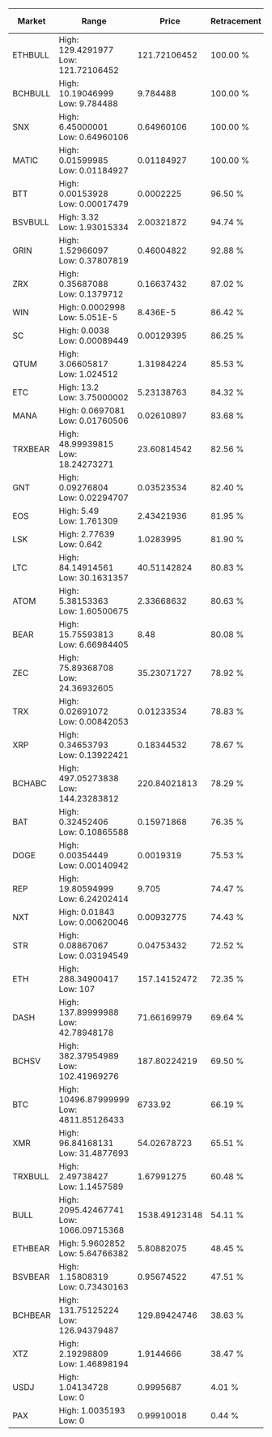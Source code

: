 | Market | Range | Price| Retracement | Doubles to 50% |
| --- | --- | --- | --- | --- |
| ETHBULL | High: 129.4291977<br />Low: 121.72106452 | 121.72106452 | 100.00 % | 1.03 |
| BCHBULL | High: 10.19046999<br />Low: 9.784488 | 9.784488 | 100.00 % | 1.02 |
| SNX | High: 6.45000001<br />Low: 0.64960106 | 0.64960106 | 100.00 % | 5.46 |
| MATIC | High: 0.01599985<br />Low: 0.01184927 | 0.01184927 | 100.00 % | 1.18 |
| BTT | High: 0.00153928<br />Low: 0.00017479 | 0.0002225 | 96.50 % | 3.85 |
| BSVBULL | High: 3.32<br />Low: 1.93015334 | 2.00321872 | 94.74 % | 1.31 |
| GRIN | High: 1.52966097<br />Low: 0.37807819 | 0.46004822 | 92.88 % | 2.07 |
| ZRX | High: 0.35687088<br />Low: 0.1379712 | 0.16637432 | 87.02 % | 1.49 |
| WIN | High: 0.0002998<br />Low: 5.051E-5 | 8.436E-5 | 86.42 % | 2.08 |
| SC | High: 0.0038<br />Low: 0.00089449 | 0.00129395 | 86.25 % | 1.81 |
| QTUM | High: 3.06605817<br />Low: 1.024512 | 1.31984224 | 85.53 % | 1.55 |
| ETC | High: 13.2<br />Low: 3.75000002 | 5.23138763 | 84.32 % | 1.62 |
| MANA | High: 0.0697081<br />Low: 0.01760506 | 0.02610897 | 83.68 % | 1.67 |
| TRXBEAR | High: 48.99939815<br />Low: 18.24273271 | 23.60814542 | 82.56 % | 1.42 |
| GNT | High: 0.09276804<br />Low: 0.02294707 | 0.03523534 | 82.40 % | 1.64 |
| EOS | High: 5.49<br />Low: 1.761309 | 2.43421936 | 81.95 % | 1.49 |
| LSK | High: 2.77639<br />Low: 0.642 | 1.0283995 | 81.90 % | 1.66 |
| LTC | High: 84.14914561<br />Low: 30.1631357 | 40.51142824 | 80.83 % | 1.41 |
| ATOM | High: 5.38153363<br />Low: 1.60500675 | 2.33668632 | 80.63 % | 1.49 |
| BEAR | High: 15.75593813<br />Low: 6.66984405 | 8.48 | 80.08 % | 1.32 |
| ZEC | High: 75.89368708<br />Low: 24.36932605 | 35.23071727 | 78.92 % | 1.42 |
| TRX | High: 0.02691072<br />Low: 0.00842053 | 0.01233534 | 78.83 % | 1.43 |
| XRP | High: 0.34653793<br />Low: 0.13922421 | 0.18344532 | 78.67 % | 1.32 |
| BCHABC | High: 497.05273838<br />Low: 144.23283812 | 220.84021813 | 78.29 % | 1.45 |
| BAT | High: 0.32452406<br />Low: 0.10865588 | 0.15971868 | 76.35 % | 1.36 |
| DOGE | High: 0.00354449<br />Low: 0.00140942 | 0.0019319 | 75.53 % | 1.28 |
| REP | High: 19.80594999<br />Low: 6.24202414 | 9.705 | 74.47 % | 1.34 |
| NXT | High: 0.01843<br />Low: 0.00620046 | 0.00932775 | 74.43 % | 1.32 |
| STR | High: 0.08867067<br />Low: 0.03194549 | 0.04753432 | 72.52 % | 1.27 |
| ETH | High: 288.34900417<br />Low: 107 | 157.14152472 | 72.35 % | 1.26 |
| DASH | High: 137.89999988<br />Low: 42.78948178 | 71.66169979 | 69.64 % | 1.26 |
| BCHSV | High: 382.37954989<br />Low: 102.41969276 | 187.80224219 | 69.50 % | 1.29 |
| BTC | High: 10496.87999999<br />Low: 4811.85126433 | 6733.92 | 66.19 % | 1.14 |
| XMR | High: 96.84168131<br />Low: 31.4877693 | 54.02678723 | 65.51 % | 1.19 |
| TRXBULL | High: 2.49738427<br />Low: 1.1457589 | 1.67991275 | 60.48 % | 1.08 |
| BULL | High: 2095.42467741<br />Low: 1066.09715368 | 1538.49123148 | 54.11 % | 1.03 |
| ETHBEAR | High: 5.9602852<br />Low: 5.64766382 | 5.80882075 | 48.45 % | 0.00 |
| BSVBEAR | High: 1.15808319<br />Low: 0.73430163 | 0.95674522 | 47.51 % | 0.00 |
| BCHBEAR | High: 131.75125224<br />Low: 126.94379487 | 129.89424746 | 38.63 % | 0.00 |
| XTZ | High: 2.19298809<br />Low: 1.46898194 | 1.9144666 | 38.47 % | 0.00 |
| USDJ | High: 1.04134728<br />Low: 0 | 0.9995687 | 4.01 % | 0.00 |
| PAX | High: 1.0035193<br />Low: 0 | 0.99910018 | 0.44 % | 0.00 |
